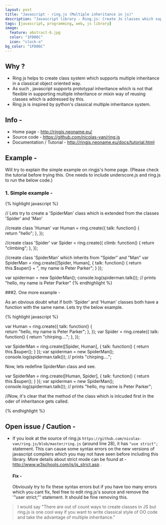 ```yaml
---
layout: post
title: "Javascript - ring.js (Multiple inheritance in js)"
description: "Javascript library - Ring.js: Create Js classes which support multiple inheritance."
tags: [javascript, programming, web, js library]
image:
  feature: abstract-6.jpg
  color: "1FD06C"
  icon: "clock-o"
bg_color: "1FD06C"
---
```


## Why ?

- Ring js helps to create class system which supports multiple inheritance in a classical object oriented way.
- As such , javascript supports prototypal inheritance which is not that flexible in supporting multiple inheritance or mixin way of reusing classes which is addressed by this.
- Ring js is inspired by python's classical multiple inheritance system.

## Info -

* Home page - <http://ringjs.neoname.eu/>
* Source code - <https://github.com/nicolas-van/ring.js>
* Documentation / Tutorial - <http://ringjs.neoname.eu/docs/tutorial.html>

## Example -

Will try to explain the simple example on ringjs's home page. (Please check the tutorial before trying this. One needs to include underscore.js and ring.js to run the below code.)

### 1. Simple example -

{% highlight javascript %}

// Lets try to create a 'SpiderMan' class which is extended from the classes 'Spider' and 'Man'

//create class 'Human'
var Human = ring.create({
    talk: function() {      
        return "hello";
    },
});

//create class 'Spider'
var Spider = ring.create({
    climb: function() {
        return "climbing";
    },
});

//create class 'SpiderMan' which inherits from "Spider" and "Man"
var SpiderMan = ring.create([Spider, Human], {
    talk: function() {
        return this.$super() + ", my name is Peter Parker";
    }
});

var spiderman = new SpiderMan();
console.log(spiderman.talk());    // prints "hello, my name is Peter Parker"
{% endhighlight %}

###2. One more example -

As an obvious doubt what if both 'Spider' and 'Human' classes both have a function with the same name. Lets try the below example.

{% highlight javascript %}

var Human = ring.create({
    talk: function() {      
        return "hello, my name is Peter Parker";
    },
});
var Spider = ring.create({
    talk: function() {
        return "chirping....";
    },
});

var SpiderMan = ring.create([Spider, Human], {
    talk: function() {
        return this.$super();
    }
});
var spiderman = new SpiderMan();
console.log(spiderman.talk());    // prints "chirping....";

Now, lets redefine SpiderMan class and see.


var SpiderMan = ring.create([Human, Spider], {
    talk: function() {
        return this.$super();
    }
});
var spiderman = new SpiderMan();
console.log(spiderman.talk());    // prints "hello, my name is Peter Parker";

//Now, it's clear that the method of the class which is inlcuded first in the oder of inheritance gets called.

{% endhighlight %}

## Open issue / Caution -

- If you look at the source of ring.js `https://github.com/nicolas-van/ring.js/blob/master/ring.js` (around line 28), it has `"use strict";` statement. This can cause some syntax errors on the new versions of javascript compilers which you may not have seen before including this library. More details about strict mode can be found at - <http://www.w3schools.com/js/js_strict.asp> .

  #### Fix -
  Obviously try to fix these syntax errors but if you have too many errors which you cant fix, feel free to edit ring.js's source and remove the '"user strict;"' statement. It should be fine removing this.



> I would say "There are out of count ways to create classes in JS but ring.js is one cool way if you want to write classical style of OO code and take the advantage of multiple inheritance."
